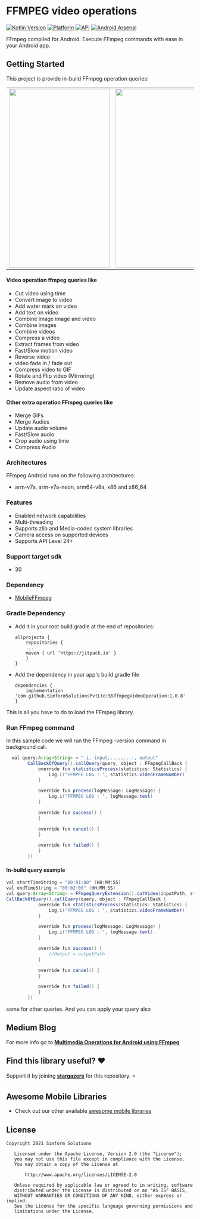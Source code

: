 # FFMPEG video operations

[![Kotlin Version](https://img.shields.io/badge/Kotlin-1.7.0-blue.svg)](https://kotlinlang.org) 
[![Platform](https://img.shields.io/badge/Platform-Android-green.svg?style=flat)](https://www.android.com/) 
[![API](https://img.shields.io/badge/API-24%2B-brightgreen.svg?style=flat)](https://android-arsenal.com/api?level=19) [![Android Arsenal]( https://img.shields.io/badge/Android%20Arsenal-SSffmpegVideoOperation-green.svg?style=flat )]( https://android-arsenal.com/details/1/8250 )


FFmpeg compiled for Android.
Execute FFmpeg commands with ease in your Android app.

Getting Started
------------------------
This project is provide in-build FFmpeg operation queries:

<table>
  <tr>
    <td><img src="https://user-images.githubusercontent.com/16113993/111145681-86f5ee00-85ae-11eb-9057-c54955819459.png" width=270 height=480></td>
    <td><img src="https://user-images.githubusercontent.com/16113993/111145695-8a897500-85ae-11eb-9c92-625865c0bfd4.png" width=270 height=480></td>
    <td><img src="https://user-images.githubusercontent.com/16113993/111145578-6cbc1000-85ae-11eb-90a6-3550842db092.gif" width=270 height=480></td>
  </tr>
</table>

#### Video operation ffmpeg queries like
- Cut video using time
- Convert image to video
- Add water mark on video
- Add text on video
- Combine image image and video
- Combine images
- Combine videos
- Compress a video
- Extract frames from video
- Fast/Slow motion video
- Reverse video
- video fade in / fade out
- Compress video to GIF
- Rotate and Flip video (Mirroring)
- Remove audio from video
- Update aspect ratio of video
#### Other extra operation FFmpeg queries like
- Merge GIFs
- Merge Audios
- Update audio volume
- Fast/Slow audio
- Crop audio using time
- Compress Audio

### Architectures
FFmpeg Android runs on the following architectures:
- arm-v7a, arm-v7a-neon, arm64-v8a, x86 and x86_64

### Features
- Enabled network capabilities
- Multi-threading
- Supports zlib and Media-codec system libraries
- Camera access on supported devices
- Supports API Level 24+

### Support target sdk
- 30

### Dependency
- [MobileFFmpeg](https://github.com/tanersener/mobile-ffmpeg)

### Gradle Dependency
* Add it in your root build.gradle at the end of repositories:

	```
	allprojects {
	    repositories {
		...
		maven { url 'https://jitpack.io' }
	    }
	}
	```

* Add the dependency in your app's build.gradle file

	```
	dependencies {
		implementation 'com.github.SimformSolutionsPvtLtd:SSffmpegVideoOperation:1.0.8'
	}
	```

This is all you have to do to load the FFmpeg library.

### Run FFmpeg command
In this sample code we will run the FFmpeg -version command in background call.
```java
  val query:Array<String> = "-i, input,....,...., outout"
        CallBackOfQuery().callQuery(query, object : FFmpegCallBack {
            override fun statisticsProcess(statistics: Statistics) {
                Log.i("FFMPEG LOG : ", statistics.videoFrameNumber)
            }

            override fun process(logMessage: LogMessage) {
                Log.i("FFMPEG LOG : ", logMessage.text)
            }

            override fun success() {
            }

            override fun cancel() {
            }

            override fun failed() {
            }
        })
```



#### In-build query example
```java
val startTimeString = "00:01:00" (HH:MM:SS)
val endTimeString = "00:02:00" (HH:MM:SS)
val query:Array<String> = FFmpegQueryExtension().cutVideo(inputPath, startTimeString, endTimeString, outputPath)
CallBackOfQuery().callQuery(query, object : FFmpegCallBack {
            override fun statisticsProcess(statistics: Statistics) {
                Log.i("FFMPEG LOG : ", statistics.videoFrameNumber)
            }

            override fun process(logMessage: LogMessage) {
                Log.i("FFMPEG LOG : ", logMessage.text)
            }

            override fun success() {
                //Output = outputPath
            }

            override fun cancel() {
            }

            override fun failed() {
            }
        })
```
same for other queries.
And you can apply your query also

## Medium Blog
For more info go to __[Multimedia Operations for Android using FFmpeg](https://medium.com/simform-engineering/multimedia-operations-for-android-using-ffmpeg-78f1fb480a83)__

## Find this library useful? :heart:
Support it by joining __[stargazers](https://github.com/SimformSolutionsPvtLtd/ffmpeg_video_operation/stargazers)__ for this repository. :star:

## Awesome Mobile Libraries
- Check out our other available [awesome mobile libraries](https://github.com/SimformSolutionsPvtLtd/Awesome-Mobile-Libraries)

## License

```
Copyright 2021 Simform Solutions

   Licensed under the Apache License, Version 2.0 (the "License");
   you may not use this file except in compliance with the License.
   You may obtain a copy of the License at

       http://www.apache.org/licenses/LICENSE-2.0

   Unless required by applicable law or agreed to in writing, software
   distributed under the License is distributed on an "AS IS" BASIS,
   WITHOUT WARRANTIES OR CONDITIONS OF ANY KIND, either express or implied.
   See the License for the specific language governing permissions and
   limitations under the License.
```
